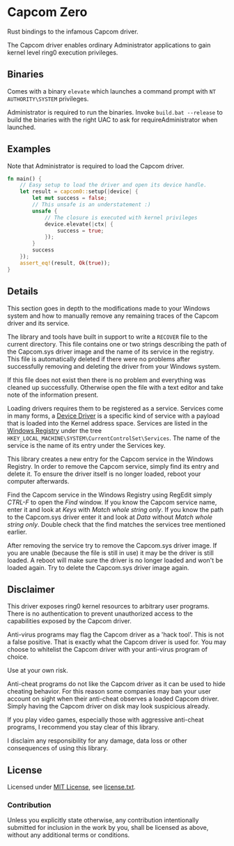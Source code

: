Capcom Zero
===========

Rust bindings to the infamous Capcom driver.

The Capcom driver enables ordinary Administrator applications to gain kernel level ring0 execution privileges.

Binaries
--------

Comes with a binary `elevate` which launches a command prompt with `NT AUTHORITY\SYSTEM` privileges.

Administrator is required to run the binaries. Invoke `build.bat --release` to build the binaries with the right UAC to ask for requireAdministrator when launched.

Examples
--------

Note that Administrator is required to load the Capcom driver.

```rust
fn main() {
	// Easy setup to load the driver and open its device handle.
	let result = capcom0::setup(|device| {
		let mut success = false;
		// This unsafe is an understatement :)
		unsafe {
			// The closure is executed with kernel privileges
			device.elevate(|ctx| {
				success = true;
			});
		}
		success
	});
	assert_eq!(result, Ok(true));
}
```

Details
-------

This section goes in depth to the modifications made to your Windows system and how to manually remove any remaining traces of the Capcom driver and its service.

The library and tools have built in support to write a `RECOVER` file to the current directory. This file contains one or two strings describing the path of the Capcom.sys driver image and the name of its service in the registry. This file is automatically deleted if there were no problems after successfully removing and deleting the driver from your Windows system.

If this file does not exist then there is no problem and everything was cleaned up successfully. Otherwise open the file with a text editor and take note of the information present.

Loading drivers requires them to be registered as a service. Services come in many forms, a [Device Driver](https://en.wikipedia.org/wiki/Device_driver) is a specific kind of service with a payload that is loaded into the Kernel address space. Services are listed in the [Windows Registry](https://en.wikipedia.org/wiki/Windows_Registry) under the tree `HKEY_LOCAL_MACHINE\SYSTEM\CurrentControlSet\Services`. The name of the service is the name of its entry under the Services key.

This library creates a new entry for the Capcom service in the Windows Registry. In order to remove the Capcom service, simply find its entry and delete it. To ensure the driver itself is no longer loaded, reboot your computer afterwards.

Find the Capcom service in the Windows Registry using RegEdit simply _CTRL-F_ to open the _Find_ window. If you know the Capcom service name, enter it and look at _Keys_ with _Match whole string only_. If you know the path to the Capcom.sys driver enter it and look at _Data_ without _Match whole string only_. Double check that the find matches the services tree mentioned earlier.

After removing the service try to remove the Capcom.sys driver image. If you are unable (because the file is still in use) it may be the driver is still loaded. A reboot will make sure the driver is no longer loaded and won't be loaded again. Try to delete the Capcom.sys driver image again.

Disclaimer
----------

This driver exposes ring0 kernel resources to arbitrary user programs. There is no authentication to prevent unauthorized access to the capabilities exposed by the Capcom driver.

Anti-virus programs may flag the Capcom driver as a 'hack tool'. This is not a false positive. That is exactly what the Capcom driver is used for. You may choose to whitelist the Capcom driver with your anti-virus program of choice.

Use at your own risk.

Anti-cheat programs do not like the Capcom driver as it can be used to hide cheating behavior. For this reason some companies may ban your user account on sight when their anti-cheat observes a loaded Capcom driver. Simply having the Capcom driver on disk may look suspicious already.

If you play video games, especially those with aggressive anti-cheat programs, I recommend you stay clear of this library.

I disclaim any responsibility for any damage, data loss or other consequences of using this library.

License
-------

Licensed under [MIT License](https://opensource.org/licenses/MIT), see [license.txt](license.txt).

### Contribution

Unless you explicitly state otherwise, any contribution intentionally submitted
for inclusion in the work by you, shall be licensed as above, without any additional terms or conditions.
